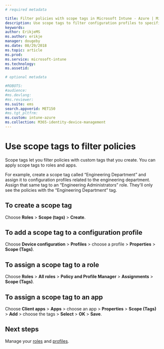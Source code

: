 ```yaml
---
# required metadata

title: Filter policies with scope tags in Microsoft Intune - Azure | Microsoft Docs
description: Use scope tags to filter configuration profiles to specific roles.
keywords:
author: ErikjeMS
ms.author: erikje
manager: dougeby
ms.date: 08/29/2018
ms.topic: article
ms.prod:
ms.service: microsoft-intune
ms.technology:
ms.assetid: 

# optional metadata

#ROBOTS:
#audience:
#ms.devlang:
#ms.reviewer:
ms.suite: ems
search.appverid: MET150
#ms.tgt_pltfrm:
ms.custom: intune-azure
ms.collection: M365-identity-device-management
---
```


# Use scope tags to filter policies

Scope tags let you filter policies with custom tags that you create. You can apply scope tags to roles and apps.

For example, create a scope tag called “Engineering Department” and assign it to configuration profiles related to the engineering department. Assign that same tag to an “Engineering Administrators” role. They'll only see the policies with the “Engineering Department” tag.

## To create a scope tag

Choose **Roles** > **Scope (tags)** > **Create**.

## To add a scope tag to a configuration profile

Choose **Device configuration** > **Profiles** > choose a profile > **Properties** > **Scope (Tags)**.

## To assign a scope tag to a role

Choose **Roles** > **All roles** > **Policy and Profile Manager** > **Assignments** > **Scope (Tags)**.

## To assign a scope tag to an app

Choose **Client apps** > **Apps** > choose an app > **Properties** > **Scope (Tags)** > **Add** > choose the tags > **Select** > **OK** > **Save**.


## Next steps

Manage your [roles](role-based-access-control.md) and [profiles](device-profile-assign.md).

